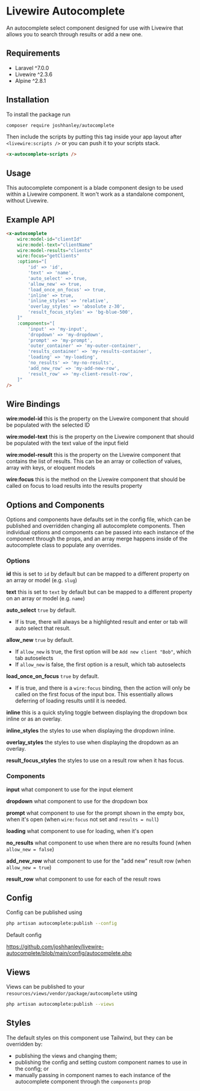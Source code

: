 # Livewire Autocomplete

An autocomplete select component designed for use with Livewire that allows you to search through results or add a new one.

## Requirements

- Laravel ^7.0.0
- Livewire ^2.3.6
- Alpine ^2.8.1

## Installation

To install the package run

```bash
composer require joshhanley/autocomplete
```

Then include the scripts by putting this tag inside your app layout after `<livewire:scripts />` or you can push it to your scripts stack.

```html
<x-autocomplete-scripts />
```

## Usage

This autocomplete component is a blade component design to be used within a Livewire component. It won't work as a standalone component, without Livewire.

## Example API

```html
<x-autocomplete
    wire:model-id="clientId"
    wire:model-text="clientName"
    wire:model-results="clients"
    wire:focus="getClients"
    :options="[
        'id' => 'id',
        'text' => 'name',
        'auto_select' => true,
        'allow_new' => true,
        'load_once_on_focus' => true,
        'inline' => true,
        'inline_styles' => 'relative',
        'overlay_styles' => 'absolute z-30',
        'result_focus_styles' => 'bg-blue-500',
    ]"
    :components="[
        'input' => 'my-input',
        'dropdown' => 'my-dropdown',
        'prompt' => 'my-prompt',
        'outer_container' => 'my-outer-container',
        'results_container' => 'my-results-container',
        'loading' => 'my-loading',
        'no_results' => 'my-no-results',
        'add_new_row' => 'my-add-new-row',
        'result_row' => 'my-client-result-row',
    ]"
/>
```

## Wire Bindings

**wire:model-id** this is the property on the Livewire component that should be populated with the selected ID

**wire:model-text** this is the property on the Livewire component that should be populated with the text value of the input field

**wire:model-result** this is the property on the Livewire component that contains the list of results.
This can be an array or collection of values, array with keys, or eloquent models

**wire:focus** this is the method on the Livewire component that should be called on focus to load results into the results property

## Options and Components

Options and components have defaults set in the config file, which can be published and overridden changing all autocomplete components.
Then individual options and components can be passed into each instance of the component through the props, and an array merge happens inside of the autocomplete class to populate any overrides.

### Options

**id** this is set to `id` by default but can be mapped to a different property on an array or model (e.g. `slug`)

**text** this is set to `text` by default but can be mapped to a different property on an array or model (e.g. `name`)

**auto_select** `true` by default.
- If is true, there will always be a highlighted result and enter or tab will auto select that result.

**allow_new** `true` by default.
- If `allow_new` is true, the first option will be `Add new client "Bob"`, which tab autoselects
- If `allow_new` is false, the first option is a result, which tab autoselects

**load_once_on_focus** `true` by default.
- If is true, and there is a `wire:focus` binding, then the action will only be called on the first focus of the input box. This essentially allows deferring of loading results until it is needed.

**inline** this is a quick styling toggle between displaying the dropdown box inline or as an overlay.

**inline_styles** the styles to use when displaying the dropdown inline.

**overlay_styles** the styles to use when displaying the dropdown as an overlay.

**result_focus_styles** the styles to use on a result row when it has focus.


### Components

**input** what component to use for the input element

**dropdown** what component to use for the dropdown box

**prompt** what component to use for the prompt shown in the empty box, when it's open (when `wire:focus` not set and `results = null`)

**loading** what component to use for loading, when it's open

**no_results** what component to use when there are no results found (when `allow_new = false`)

**add_new_row** what component to use for the "add new" result row (when `allow_new = true`)

**result_row** what component to use for each of the result rows

## Config

Config can be published using
```bash
php artisan autocomplete:publish --config
```

Default config

https://github.com/joshhanley/livewire-autocomplete/blob/main/config/autocomplete.php

## Views

Views can be published to your `resources/views/vendor/package/autocomplete` using
```bash
php artisan autocomplete:publish --views
```

## Styles

The default styles on this component use Tailwind, but they can be overridden by:
- publishing the views and changing them;
- publishing the config and setting custom component names to use in the config; or
- manually passing in component names to each instance of the autocomplete component through the `components` prop
